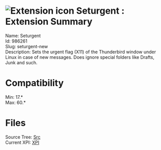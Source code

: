 # ![Extension icon](https://addons.thunderbird.net/static/img/addon-icons/default-64.png) Seturgent : Extension Summary

Name: Seturgent  
Id: 986261  
Slug: seturgent-new  
Description: Sets the urgent flag (X11) of the Thunderbird window under Linux in case of new messages. Does ignore special folders like Drafts, Junk and such.
  

# Compatibility
Min: 17.*  
Max: 60.*  

# Files

Source Tree: [Src](C:/Dev/Thunderbird/ThunderKdB/xall/x60/986261-seturgent-new/src)  
Current XPI: [XPI](C:/Dev/Thunderbird/ThunderKdB/xall/x60/986261-seturgent-new/xpi)  




